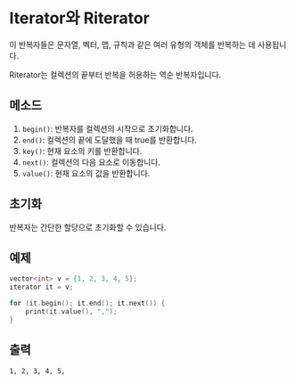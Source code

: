 # Iterator와 Riterator

이 반복자들은 문자열, 벡터, 맵, 규칙과 같은 여러 유형의 객체를 반복하는 데 사용됩니다.

Riterator는 컬렉션의 끝부터 반복을 허용하는 역순 반복자입니다.

## 메소드

1. `begin()`: 반복자를 컬렉션의 시작으로 초기화합니다.
2. `end()`: 컬렉션의 끝에 도달했을 때 true를 반환합니다.
3. `key()`: 현재 요소의 키를 반환합니다.
4. `next()`: 컬렉션의 다음 요소로 이동합니다.
5. `value()`: 현재 요소의 값을 반환합니다.

## 초기화

반복자는 간단한 할당으로 초기화할 수 있습니다.

## 예제

```cpp
vector<int> v = {1, 2, 3, 4, 5};
iterator it = v;

for (it.begin(); it.end(); it.next()) {
    print(it.value(), ",");
}
```

## 출력

```
1, 2, 3, 4, 5,
```